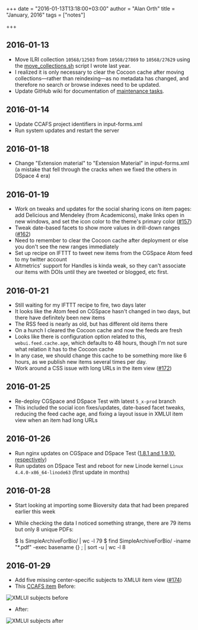 +++
date = "2016-01-13T13:18:00+03:00"
author = "Alan Orth"
title = "January, 2016"
tags = ["notes"]

+++
## 2016-01-13

- Move ILRI collection `10568/12503` from `10568/27869` to `10568/27629` using the [move_collections.sh](https://gist.github.com/alanorth/392c4660e8b022d99dfa) script I wrote last year.
- I realized it is only necessary to clear the Cocoon cache after moving collections—rather than reindexing—as no metadata has changed, and therefore no search or browse indexes need to be updated.
- Update GitHub wiki for documentation of [maintenance tasks](https://github.com/ilri/DSpace/wiki/Maintenance-Tasks).

## 2016-01-14

- Update CCAFS project identifiers in input-forms.xml
- Run system updates and restart the server

## 2016-01-18

- Change "Extension material" to "Extension Material" in input-forms.xml (a mistake that fell through the cracks when we fixed the others in DSpace 4 era)

## 2016-01-19

- Work on tweaks and updates for the social sharing icons on item pages: add Delicious and Mendeley (from Academicons), make links open in new windows, and set the icon color to the theme's primary color ([#157](https://github.com/ilri/DSpace/issues/157))
- Tweak date-based facets to show more values in drill-down ranges ([#162](https://github.com/ilri/DSpace/issues/162))
- Need to remember to clear the Cocoon cache after deployment or else you don't see the new ranges immediately
- Set up recipe on IFTTT to tweet new items from the CGSpace Atom feed to my twitter account
- Altmetrics' support for Handles is kinda weak, so they can't associate our items with DOIs until they are tweeted or blogged, etc first.

## 2016-01-21

- Still waiting for my IFTTT recipe to fire, two days later
- It looks like the Atom feed on CGSpace hasn't changed in two days, but there have definitely been new items
- The RSS feed is nearly as old, but has different old items there
- On a hunch I cleared the Cocoon cache and now the feeds are fresh
- Looks like there is configuration option related to this, `webui.feed.cache.age`, which defaults to 48 hours, though I'm not sure what relation it has to the Cocoon cache
- In any case, we should change this cache to be something more like 6 hours, as we publish new items several times per day.
- Work around a CSS issue with long URLs in the item view ([#172](https://github.com/ilri/DSpace/issues/172))

## 2016-01-25

- Re-deploy CGSpace and DSpace Test with latest `5_x-prod` branch
- This included the social icon fixes/updates, date-based facet tweaks, reducing the feed cache age, and fixing a layout issue in XMLUI item view when an item had long URLs

## 2016-01-26

- Run nginx updates on CGSpace and DSpace Test ([1.8.1 and 1.9.10, respectively](http://mailman.nginx.org/pipermail/nginx/2016-January/049700.html))
- Run updates on DSpace Test and reboot for new Linode kernel `Linux 4.4.0-x86_64-linode63` (first update in months)

## 2016-01-28

- Start looking at importing some Bioversity data that had been prepared earlier this week
- While checking the data I noticed something strange, there are 79 items but only 8 unique PDFs:

    $ ls SimpleArchiveForBio/ | wc -l
    79
    $ find SimpleArchiveForBio/ -iname "*.pdf" -exec basename {} \; | sort -u | wc -l
    8

## 2016-01-29

- Add five missing center-specific subjects to XMLUI item view ([#174](https://github.com/ilri/DSpace/issues/174))
- This [CCAFS item](https://cgspace.cgiar.org/handle/10568/67062) Before:

![XMLUI subjects before](2016/01/xmlui-subjects-before.png)

- After: 

![XMLUI subjects after](2016/01/xmlui-subjects-after.png)
